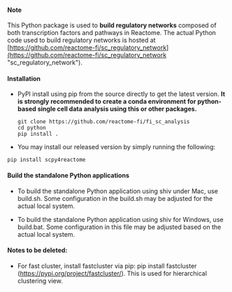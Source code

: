 #### Note

This Python package is used to **build regulatory networks** composed of both transcription factors and pathways in Reactome. The actual Python code used to build regulatory networks is hosted at [https://github.com/reactome-fi/sc_regulatory_network](https://github.com/reactome-fi/sc_regulatory_network "sc_regulatory_network"). 

#### Installation 

- PyPI install using pip from the source directly to get the latest version. **It is strongly recommended to create a conda environment for python-based single cell data analysis using this or other packages.**

   ``` 
   git clone https://github.com/reactome-fi/fi_sc_analysis
   cd python
   pip install .
    ```
- You may install our released version by simply running the following:

```
pip install scpy4reactome
```

#### Build the standalone Python applications

- To build the standalone Python application using shiv under Mac, use build.sh. Some configuration in the build.sh may 
  be adjusted for the actual local system.

- To build the standalone Python application using shiv for Windows, use build.bat. Some configuration in this file may 
  be adjusted based on the actual local system.

#### Notes to be deleted:

- For fast cluster, install fastcluster via pip: pip install fastcluster (https://pypi.org/project/fastcluster/). 
  This is used for hierarchical clustering view.